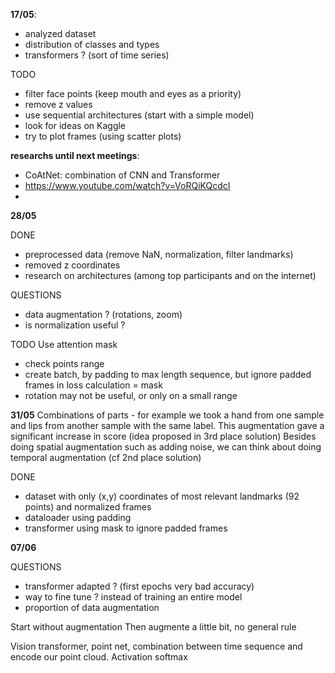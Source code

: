 **17/05**:
- analyzed dataset
- distribution of classes and types
- transformers ? (sort of time series)

TODO
- filter face points (keep mouth and eyes as a priority)
- remove z values
- use sequential architectures (start with a simple model)
- look for ideas on Kaggle 
- try to plot frames (using scatter plots)

**researchs until next meetings**:
- CoAtNet: combination of CNN and Transformer
- https://www.youtube.com/watch?v=VoRQiKQcdcI
- 

**28/05**

DONE
- preprocessed data (remove NaN, normalization, filter landmarks)
- removed z coordinates
- research on architectures (among top participants and on the internet)

QUESTIONS
- data augmentation ? (rotations, zoom)
- is normalization useful ?

TODO
Use attention mask

- check points range
- create batch, by padding to max length sequence, but ignore padded frames in loss calculation = mask
- rotation may not be useful, or only on a small range

**31/05**
  Combinations of parts - for example we took a hand from one sample and lips from another sample with the same label. This augmentation gave a significant increase in score (idea proposed in 3rd place solution) 
  Besides doing spatial augmentation such as adding noise, we can think about doing temporal augmentation (cf 2nd place solution)

DONE
- dataset with only (x,y) coordinates of most relevant landmarks (92 points) and normalized frames 
- dataloader using padding
- transformer using mask to ignore padded frames

**07/06** 

QUESTIONS
- transformer adapted ? (first epochs very bad accuracy)
- way to fine tune ? instead of training an entire model
- proportion of data augmentation

Start without augmentation
Then augmente a little bit, no general rule

Vision transformer, point net, combination between time sequence and encode our point cloud. Activation softmax



